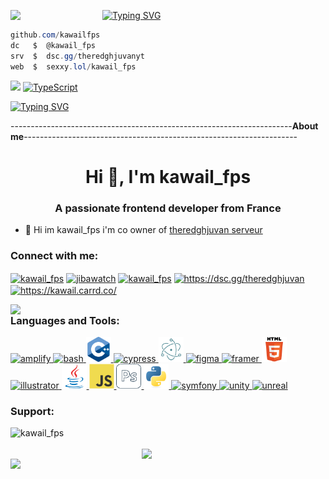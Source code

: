 <a href="https://git.io/typing-svg"><img src="https://readme-typing-svg.demolab.com?font=Fira+Code&pause=1000&color=F70000&width=435&lines=kawail_fps+|+Le+fan+de+b%C3%A9b%C3%A9+yoda" alt="Typing SVG" /></a>
<img align="left" src="https://cdn.discordapp.com/attachments/1408176612125577280/1410402170028822759/51339-babyyoda-christmas.png?ex=68b0e2e1&is=68af9161&hm=bed5935f7cd4f17215b80d88786a4653fdf25d8fd0e941ed085b9fb9ce1add0e&" width="147"/>
```csharp
github.com/kawailfps
dc   $  @kawail_fps
srv  $  dsc.gg/theredghjuvanyt
web  $  sexxy.lol/kawail_fps
```
![](https://komarev.com/ghpvc/?username=kawailfps) [![TypeScript](https://badges.frapsoft.com/typescript/love/typescript.svg?v=101)](https://github.com/ellerbrock/typescript-badges/) 

[![Typing SVG](https://readme-typing-svg.demolab.com?font=Fira+Code&pause=1000&color=00F747&width=435&lines=Hi+my+username+is+kawail+i'm+developer+;and+i+love+baby+yoda+i'm+coding+;on+java+script+html+python+and+more)](https://git.io/typing-svg)


----------------------------------------------------------------------**About me**--------------------------------------------------------------------

<h1 align="center">Hi 👋, I'm kawail_fps</h1>
<h3 align="center">A passionate frontend developer from France</h3>

- 💫 Hi im kawail_fps i'm co owner of [theredghjuvan serveur](dsc.gg/theredghjuvanyt)

<h3 align="left">Connect with me:</h3>
<p align="left">
<a href="https://twitter.com/kawail_fps" target="blank"><img align="center" src="https://raw.githubusercontent.com/rahuldkjain/github-profile-readme-generator/master/src/images/icons/Social/twitter.svg" alt="kawail_fps" height="30" width="40" /></a>
<a href="https://instagram.com/jibawatch" target="blank"><img align="center" src="https://raw.githubusercontent.com/rahuldkjain/github-profile-readme-generator/master/src/images/icons/Social/instagram.svg" alt="jibawatch" height="30" width="40" /></a>
<a href="https://www.youtube.com/c/kawail_fps" target="blank"><img align="center" src="https://raw.githubusercontent.com/rahuldkjain/github-profile-readme-generator/master/src/images/icons/Social/youtube.svg" alt="kawail_fps" height="30" width="40" /></a>
<a href="https://dsc.gg/theredghjuvan" target="blank"><img align="center" src="https://raw.githubusercontent.com/rahuldkjain/github-profile-readme-generator/master/src/images/icons/Social/discord.svg" alt="https://dsc.gg/theredghjuvan" height="30" width="40" /></a>
<a href="https://kawail.carrd.co/" target="blank"><img align="center" src="https://cdn.discordapp.com/attachments/1381618788260118650/1410413857754583182/HUkUgAAAAAElFTkSuQmCC.png?ex=68b0edc3&is=68af9c43&hm=34de8c29774059e3081d819ec7483e9b56432f25eeec7ff312da26dc8dc4549a&" alt="https://kawail.carrd.co/" height="30" width="40" /></a>  
</p>


<img align="left" src="https://raw.githubusercontent.com/kawailfps/iiii/1ee6fba8e99ed749db4b2d30a9554dbe8eda3f7c/snake.svg" width="600"/>




<h3 align="left">Languages and Tools:</h3>
<p align="left"> <a href="https://aws.amazon.com/amplify/" target="_blank" rel="noreferrer"> <img src="https://docs.amplify.aws/assets/logo-dark.svg" alt="amplify" width="40" height="40"/> </a> <a href="https://www.gnu.org/software/bash/" target="_blank" rel="noreferrer"> <img src="https://www.vectorlogo.zone/logos/gnu_bash/gnu_bash-icon.svg" alt="bash" width="40" height="40"/> </a> <a href="https://www.w3schools.com/cpp/" target="_blank" rel="noreferrer"> <img src="https://raw.githubusercontent.com/devicons/devicon/master/icons/cplusplus/cplusplus-original.svg" alt="cplusplus" width="40" height="40"/> </a> <a href="https://www.cypress.io" target="_blank" rel="noreferrer"> <img src="https://raw.githubusercontent.com/simple-icons/simple-icons/6e46ec1fc23b60c8fd0d2f2ff46db82e16dbd75f/icons/cypress.svg" alt="cypress" width="40" height="40"/> </a> <a href="https://www.electronjs.org" target="_blank" rel="noreferrer"> <img src="https://raw.githubusercontent.com/devicons/devicon/master/icons/electron/electron-original.svg" alt="electron" width="40" height="40"/> </a> <a href="https://www.figma.com/" target="_blank" rel="noreferrer"> <img src="https://www.vectorlogo.zone/logos/figma/figma-icon.svg" alt="figma" width="40" height="40"/> </a> <a href="https://www.framer.com/" target="_blank" rel="noreferrer"> <img src="https://www.vectorlogo.zone/logos/framer/framer-icon.svg" alt="framer" width="40" height="40"/> </a> <a href="https://www.w3.org/html/" target="_blank" rel="noreferrer"> <img src="https://raw.githubusercontent.com/devicons/devicon/master/icons/html5/html5-original-wordmark.svg" alt="html5" width="40" height="40"/> </a> <a href="https://www.adobe.com/in/products/illustrator.html" target="_blank" rel="noreferrer"> <img src="https://www.vectorlogo.zone/logos/adobe_illustrator/adobe_illustrator-icon.svg" alt="illustrator" width="40" height="40"/> </a> <a href="https://www.java.com" target="_blank" rel="noreferrer"> <img src="https://raw.githubusercontent.com/devicons/devicon/master/icons/java/java-original.svg" alt="java" width="40" height="40"/> </a> <a href="https://developer.mozilla.org/en-US/docs/Web/JavaScript" target="_blank" rel="noreferrer"> <img src="https://raw.githubusercontent.com/devicons/devicon/master/icons/javascript/javascript-original.svg" alt="javascript" width="40" height="40"/> </a> <a href="https://www.photoshop.com/en" target="_blank" rel="noreferrer"> <img src="https://raw.githubusercontent.com/devicons/devicon/master/icons/photoshop/photoshop-line.svg" alt="photoshop" width="40" height="40"/> </a> <a href="https://www.python.org" target="_blank" rel="noreferrer"> <img src="https://raw.githubusercontent.com/devicons/devicon/master/icons/python/python-original.svg" alt="python" width="40" height="40"/> </a> <a href="https://symfony.com" target="_blank" rel="noreferrer"> <img src="https://symfony.com/logos/symfony_black_03.svg" alt="symfony" width="40" height="40"/> </a> <a href="https://unity.com/" target="_blank" rel="noreferrer"> <img src="https://www.vectorlogo.zone/logos/unity3d/unity3d-icon.svg" alt="unity" width="40" height="40"/> </a> <a href="https://unrealengine.com/" target="_blank" rel="noreferrer"> <img src="https://raw.githubusercontent.com/kenangundogan/fontisto/036b7eca71aab1bef8e6a0518f7329f13ed62f6b/icons/svg/brand/unreal-engine.svg" alt="unreal" width="40" height="40"/> </a> </p>

<h3 align="left">Support:</h3>
<p><a href="https://ko-fi.com/kawailfps"> <img align="left" src="https://cdn.ko-fi.com/cdn/kofi3.png?v=3" height="50" width="210" alt="kawail_fps" /></a></p><br><br>

<img align="left" src="https://raw.githubusercontent.com/kawailfps/iiii/1ee6fba8e99ed749db4b2d30a9554dbe8eda3f7c/snake.svg" width="147"/>


<img align="left" src="https://cdn.discordapp.com/attachments/1381618788260118650/1410417320622293073/a_0c2c6d7de866717b2c991272e0e36800.gif?ex=68b0f0fd&is=68af9f7d&hm=43c0aff62838b67786b38abb036237f32054efbf894666205ad3d3362f6e2214&" width="1050"/>

